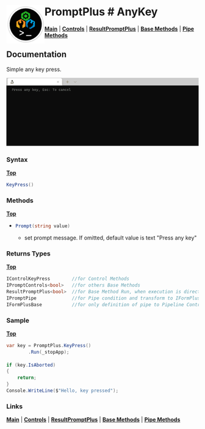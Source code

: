 # <img align="left" width="100" height="100" src="./images/icon.png"> PromptPlus # AnyKey
[**Main**](index.md#help) | 
[**Controls**](index.md#apis) |
[**ResultPromptPlus**](resultpromptplus) |
[**Base Methods**](basemethods) |
[**Pipe Methods**](pipemethods)

## Documentation
Simple any key press.

![](./images/Anykey.gif)

### Syntax
[**Top**](#-promptplus--anykey)

```csharp
KeyPress() 
```

### Methods
[**Top**](#-promptplus--anykey)

- ```csharp
  Prompt(string value)
  ``` 
  - set prompt message. If omitted, default value is text "Press any key"

### Returns Types
[**Top**](#-promptplus--anykey)

```csharp
IControlKeyPress        //for Control Methods
IPromptControls<bool>   //for others Base Methods
ResultPromptPlus<bool>  //for Base Method Run, when execution is direct 
IPromptPipe             //for Pipe condition and transform to IFormPlusBase 
IFormPlusBase           //for only definition of pipe to Pipeline Control
```
### Sample
[**Top**](#-promptplus--anykey)

```csharp
var key = PromptPlus.KeyPress()
        .Run(_stopApp);

if (key.IsAborted)
{
    return;
}
Console.WriteLine($"Hello, key pressed");
```

### Links
[**Main**](index.md#help) | 
[**Controls**](index.md#apis) |
[**ResultPromptPlus**](resultpromptplus) |
[**Base Methods**](basemethods) |
[**Pipe Methods**](pipemethods)
